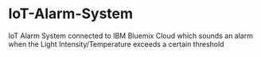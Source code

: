 # IoT-Alarm-System
IoT Alarm System connected to IBM Bluemix Cloud which sounds an alarm when the Light Intensity/Temperature exceeds a certain threshold
